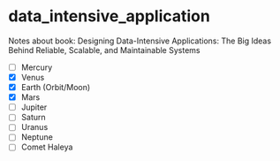 # data_intensive_application
Notes about book: Designing Data-Intensive Applications: The Big Ideas Behind Reliable, Scalable, and Maintainable Systems
- [ ] Mercury
- [x] Venus
- [x] Earth (Orbit/Moon)
- [x] Mars
- [ ] Jupiter
- [ ] Saturn
- [ ] Uranus
- [ ] Neptune
- [ ] Comet Haleya